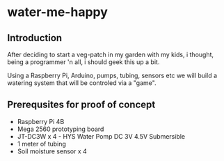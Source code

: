 # water-me-happy

## Introduction

After deciding to start a veg-patch in my garden with my kids, i thought, being a programmer 'n all, i should geek this up a bit.

Using a Raspberry Pi, Arduino, pumps, tubing, sensors etc we will build a watering system that will be controled via a "game".

## Prerequsites for proof of concept

* Raspberry Pi 4B
* Mega 2560 prototyping board
* JT-DC3W x 4 - HYS Water Pomp DC 3V 4.5V Submersible
* 1 meter of tubing
* Soil moisture sensor x 4
